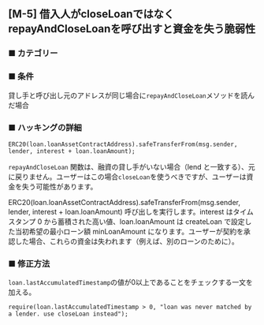 ## [M-5] 借入人がcloseLoanではなくrepayAndCloseLoanを呼び出すと資金を失う脆弱性

### ■ カテゴリー



### ■ 条件

貸し手と呼び出し元のアドレスが同じ場合に`repayAndCloseLoan`メソッドを読んだ場合

### ■ ハッキングの詳細

```sol
ERC20(loan.loanAssetContractAddress).safeTransferFrom(msg.sender, lender, interest + loan.loanAmount);
```

`repayAndCloseLoan` 関数は、融資の貸し手がいない場合（lend と一致する）、元に戻りません。ユーザーはこの場合`closeLoan`を使うべきですが、ユーザーは資金を失う可能性があります。  

ERC20(loan.loanAssetContractAddress).safeTransferFrom(msg.sender, lender, interest + loan.loanAmount) 呼び出しを実行します。interest はタイムスタンプ 0 から蓄積された高い値、loan.loanAmount は createLoan で設定した当初希望の最小ローン額 minLoanAmount になります。ユーザーが契約を承認した場合、これらの資金は失われます（例えば、別のローンのために）。

### ■ 修正方法

`loan.lastAccumulatedTimestamp`の値が0以上であることをチェックする一文を加える。

```sol
require(loan.lastAccumulatedTimestamp > 0, "loan was never matched by a lender. use closeLoan instead");
```